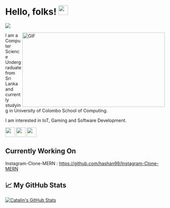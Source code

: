 # Hello, folks! <img src="https://media.giphy.com/media/f3iwJFOVOwuy7K6FFw/giphy.gif" width="30px">

![](https://visitor-badge.glitch.me/badge?page_id=hashan99)

<img align="right" alt="GIF" src="https://blog.zoho.com/wp-content/uploads/2019/08/new-Converted.gif" width="450" height="235" />

I am a Computer Science Undergraduate from Sri Lanka and currently studying in University of Colombo School of Computing.

I am interested in IoT, Gaming and Software Development. 

<!--<a href="https://www.facebook.com/hashan.c.kumarasinghe/"><img height="30" src="https://1.bp.blogspot.com/-WSdqH3gMHDk/U-xndvvQYrI/AAAAAAAABwg/9OLHbIjiTF8/s1600/facebook%2Blogo%2Bpng%2Btransparent%2Bbackground.png?raw=true"></a>-->
<a href="https://www.linkedin.com/in/hashan-chandima-910049196/"><img height="30" src="https://github.com/WaylonWalker/WaylonWalker/blob/main/icon/linkedin.png?raw=true"></a>
<a href="https://www.instagram.com/hashan_hck98/"><img height="30" src="https://github.com/WaylonWalker/WaylonWalker/blob/main/icon/instagram.jpg?raw=true"></a>
<a href="https://www.buymeacoffee.com/hashan99"><img height="30" src="https://user-images.githubusercontent.com/16066404/77041853-a2044100-69e0-11ea-8da6-d64822a2c72a.jpg?raw=true"></a>&nbsp;&nbsp;






## Currently Working On 
Instagram-Clone-MERN : https://github.com/hashan99/Instagram-Clone-MERN



## &#x1f4c8; My GitHub Stats

<!--<a href="https://github.com/hashan99/hashan99">
  <img align="center" src="https://github-readme-stats.vercel.app/api/top-langs/?username=hashan99&hide=java,html&title_color=ffffff&text_color=c9cacc&icon_color=2bbc8a&bg_color=1d1f21" />
</a>-->


<a href="https://github.com/hashan99/hashan99">
  <img align="center" src="https://github-readme-stats.vercel.app/api?username=hashan99&show_icons=true&line_height=27&count_private=true&title_color=ffffff&text_color=c9cacc&icon_color=2bbc8a&bg_color=1d1f21" alt="Catalin's GitHub Stats" />
</a>
